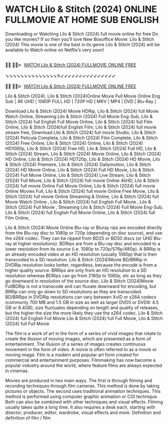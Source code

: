 WATCH Lilo & Stitch (2024) ONLINE FULLMOVIE AT HOME SUB ENGLISH
=
Downloading or Watching Lilo & Stitch (2024) full movie online for free Do you like movies? If so then you’ll love New Boxoffice Movie: Lilo & Stitch (2024) This movie is one of the best in its genre Lilo & Stitch (2024) will be available to Watch online on Netflix’s very soon!

<div><br /></div><div>🔴🔴 🔴🔴ᐅ&nbsp;&nbsp;<a href="https://t.co/rEmQpvz060">WATCH Lilo &amp; Stitch (2024) FULLMOVIE ONLINE FREE</a></div><div><br /></div><div><div>⇘⇘⇘⇘⇘⇘⇘⇘⇘⇘⇘⇘⇘⇘↯⇙⇙⇙⇙⇙⇙⇙⇙⇙⇙⇙⇙⇙⇙⇙</div></div><div><br /></div><div><div><div>🔴🔴 🔴🔴ᐅ&nbsp;&nbsp;<a href="https://t.co/8wBT3BycuT">WATCH Lilo &amp; Stitch (2024) FULLMOVIE ONLINE FREE</a></div></div></div>

Lilo & Stitch (2024), Lilo & Stitch (2024)Online Movie Full Movie Online Eng Sub
| 4K UHD | 1080P FULL HD | 720P HD | MKV | MP4 | DVD | Blu-Ray |

Download Lilo & Stitch (2024) Movie HDRip,
Lilo & Stitch (2024) full Movie Watch Online,
Streaming Lilo & Stitch (2024) Full Movie Eng-Sub,
Lilo & Stitch (2024) full English Full Movie Online,
Lilo & Stitch (2024) full Film Online,
Lilo & Stitch (2024)full English Film,
Lilo & Stitch (2024) full movie stream free,
Download Lilo & Stitch (2024) full movie Studio,
Lilo & Stitch (2024) Pelicula Completa,
Lilo & Stitch (2024) Film Complete,
Lilo & Stitch (2024) Free Online,
Lilo & Stitch (2024) Online,
Lilo & Stitch (2024) HD1080p,
Lilo & Stitch (2024) Free HD,
Lilo & Stitch (2024) Full HD,
Lilo & Stitch (2024) Stream,
Lilo & Stitch (2024) Movie Online,
Lilo & Stitch (2024) HD Online,
Lilo & Stitch (2024) HD720p,
Lilo & Stitch (2024) HD Movie,
Lilo & Stitch (2024) Premiere,
Lilo & Stitch (2024) Dailymotion,
Lilo & Stitch (2024) HD Movie Online,
Lilo & Stitch (2024) Full HD Movie,
Lilo & Stitch (2024) Full Movie Online,
Lilo & Stitch (2024) Live Stream,
Lilo & Stitch (2024) Full Movie,
Lilo & Stitch (2024) full movie Online 4kHD,
Lilo & Stitch (2024) full movie Online Full Movie Online,
Lilo & Stitch (2024) full movie Online Movies Full,
Lilo & Stitch (2024) full movie Online Free Movie,
Lilo & Stitch (2024) full movie Online Streaming & Online,
Lilo & Stitch (2024) full Movie Watch Online ,
Lilo & Stitch (2024) full English Full Movie ,
Lilo & Stitch (2024) Full Movie ,
Streaming Lilo & Stitch (2024) Full Movie Eng-Sub,
Lilo & Stitch (2024) full English Full Movie Online,
Lilo & Stitch (2024) full Film Online,


Lilo & Stitch (2024) Movie Online Blu-ray or Bluray rips are encoded directly from the Blu-ray disc to 1080p or 720p (depending on disc source), and use the x264 codec. They can be ripped from BD25 or BD50 discs (or UHD Blu-ray at higher resolutions). BDRips are from a Blu-ray disc and encoded to a lower resolution from its source (i.e. 1080p to 720p/576p/480p). A BRRip is an already encoded video at an HD resolution (usually 1080p) that is then transcoded to a SD resolution. Lilo & Stitch (2024)Movie BD/BRRip in DVDRip resolution looks better, regardless, because the encode is from a higher quality source. BRRips are only from an HD resolution to a SD resolution whereas BDRips can go from 2160p to 1080p, etc as long as they go downward in resolution of the source disc. Lilo & Stitch (2024)Movie FullBDRip is not a transcode and can fluxate downward for encoding, but BRRip can only go down to SD resolutions as they are transcoded. BD/BRRips in DVDRip resolutions can vary between XviD or x264 codecs (commonly 700 MB and 1.5 GB in size as well as larger DVD5 or DVD9: 4.5 GB or 8.4GB), size fluctuates depending on length and quality of releases, but the higher the size the more likely they use the x264 codec. 
Lilo & Stitch (2024) full English Full Movie Lilo & Stitch (2024) full Full Movie, Lilo & Stitch (2024) full Full Movie 

The film is a work of art in the form of a series of vivid images that rotate to create the illusion of moving images, which are presented as a form of entertainment. The illusion of a series of images creates continuous movement in the form of video. A movie is often referred to as a movie or moving image. Film is a modern and popular art form created for commercial and entertainment purposes. Filmmaking has now become a popular industry around the world, where feature films are always expected in cinemas.

Movies are produced in two main ways. The first is through filming and recording techniques through film cameras. This method is done by taking pictures or objects. The second uses traditional animation techniques. This method is performed using computer graphic animation or CGI technique. Both can also be combined with other techniques and visual effects. Filming usually takes quite a long time. It also requires a desk each, starting with director, producer, editor, wardrobe, visual effects and more. Definition and definition of film / film
